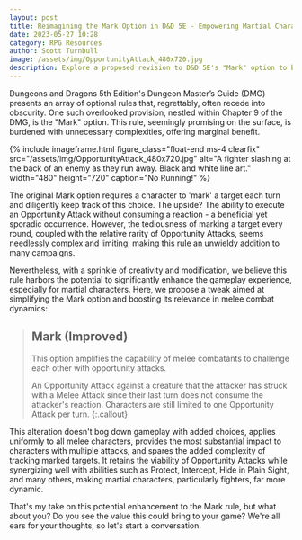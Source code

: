 ```yaml
---
layout: post
title: Reimagining the Mark Option in D&D 5E - Empowering Martial Characters
date: 2023-05-27 10:28
category: RPG Resources
author: Scott Turnbull
image: /assets/img/OpportunityAttack_480x720.jpg
description: Explore a proposed revision to D&D 5E's "Mark" option to boost martial gameplay, simplifying rules and enriching combat dynamics.
---
```

Dungeons and Dragons 5th Edition's Dungeon Master’s Guide (DMG) presents an array of optional rules that, regrettably, often recede into obscurity. One such overlooked provision, nestled within Chapter 9 of the DMG, is the "Mark" option. This rule, seemingly promising on the surface, is burdened with unnecessary complexities, offering marginal benefit.

{% include imageframe.html
  figure_class="float-end ms-4 clearfix"
  src="/assets/img/OpportunityAttack_480x720.jpg"
  alt="A fighter slashing at the back of an enemy as they run away. Black and white line art."
  width="480" height="720"
  caption="No Running!"
 %}

The original Mark option requires a character to 'mark' a target each turn and diligently keep track of this choice. The upside? The ability to execute an Opportunity Attack without consuming a reaction - a beneficial yet sporadic occurrence. However, the tediousness of marking a target every round, coupled with the relative rarity of Opportunity Attacks, seems needlessly complex and limiting, making this rule an unwieldy addition to many campaigns.

Nevertheless, with a sprinkle of creativity and modification, we believe this rule harbors the potential to significantly enhance the gameplay experience, especially for martial characters. Here, we propose a tweak aimed at simplifying the Mark option and boosting its relevance in melee combat dynamics:

> ## Mark (Improved)
> This option amplifies the capability of melee combatants to challenge each other with opportunity attacks.
>
> An Opportunity Attack against a creature that the attacker has struck with a Melee Attack since their last turn does not consume the attacker's reaction. Characters are still limited to one Opportunity Attack per turn.
{:.callout}

This alteration doesn't bog down gameplay with added choices, applies uniformly to all melee characters, provides the most substantial impact to characters with multiple attacks, and spares the added complexity of tracking marked targets. It retains the viability of Opportunity Attacks while synergizing well with abilities such as Protect, Intercept, Hide in Plain Sight, and many others, making martial characters, particularly fighters, far more dynamic.

That's my take on this potential enhancement to the Mark rule, but what about you? Do you see the value this could bring to your game? We're all ears for your thoughts, so let's start a conversation.